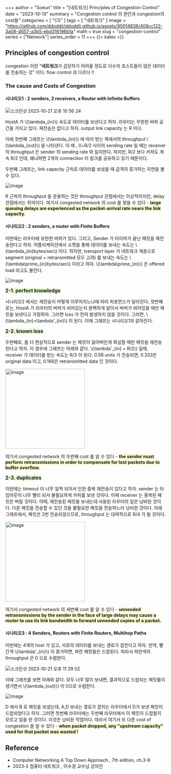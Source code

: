 +++
author = "Soeun"
title = "[네트워크] Principles of Congestion Control"
date = "2023-10-13"
summary = "Congestion control 의 원인과 congestion의 cost들"
categories = [
    "CS"
]
tags = [
    "네트워크"
]
image = "https://github.com/ddoddii/ddoddii.github.io/assets/95014836/408cc122-3a08-4657-a3b5-ebd316196b1a"
math = true
slug = "congestion-control"
series = ["Network"]
series_order = 11
+++
{{< katex >}}

## Principles of congestion control

congestion 이란 "**네트워크**가 감당하기 어려울 정도로 다수의 호스트들이 많은 데이터를 전송하는 것" 이다. flow control 과 다르다 !! 

### The cause and Costs of Congestion

#### **시나리오1 : 2 senders, 2 receivers, a Router with Infinite Buffers**

![스크린샷 2023-10-21 오후 10 56 24](https://github.com/ddoddii/ddoddii.github.io/assets/95014836/9f6bcb81-8900-4cf3-9806-a6656d9a19f1)

HostA 가 \\(\lambda_{in}\\) 속도로 데이터를 보낸다고 하자. 라우터는 무한한 버퍼 공간을 가지고 있다. 재전송은 없다고 하자. output link capacity 는 R 이다. 

아래 첫번째 그래프는 \\(\lambda_{in}\\) 에 따라 받는 쪽에서의 throughput \\(\lambda_{out}\\) 을 나타낸다. 이 때 , 0~R/2 사이의 sending rate 일 때는 receiver 의 throughput 은 sender 의 sending rate 와 일치한다. 하지만, R/2 보다 커져도 계속 R/2 인데, 왜냐하면 2개의 connection 이 링크를 공유하고 있기 때문이다. 

두번째 그래프는, link capacity 근처로 데이터를 보냈을 때 급격히 증가하는 지연을 볼 수 있다.  

![image](https://github.com/ddoddii/ddoddii.github.io/assets/95014836/c91523b7-0727-44ff-8013-84aed9afd159)

R 근처의 throughput 을 운용하는 것은 throughput 관점에서는 이상적이지만, delay 관점에서는 최악이다. 여기서 congested network 의 cost 를 찾을 수 있다 -  <span style="background-color: #FEFBD1">**large queuing delays are experienced as the packet-arrival rate nears the link capacity**.</span>


#### **시나리오2 : 2 senders, a router with Finite Buffers**

이번에는 라우터에 유한한 버퍼가 있다. 그리고, Sender 가 타이머가 끝난 패킷을 재전송한다고 하자. 어플리케이션에서 소켓을 통해 데이터를 보내는 속도는 \\(\lambda_{in}bytes/sec\\) 이다. 
하지만, transport layer 가 네트워크 계층으로 segment (original + retransmitted 모두 고려) 를 보내는 속도는 \\(\lambda\prime_{in}bytes/sec\\) 이라고 하자. \\(\lambda\prime_{in}\\) 은 offered load 라고도 불린다. 

![image](https://github.com/ddoddii/ddoddii.github.io/assets/95014836/3c7f3034-c8e3-4d60-8373-57b9d22db96e)

<span style="font-size:110%"><span style="background-color: #EBFFDA">**2-1. perfect knowledge**</span></span>

시나리오2 에서는 재전송이 어떻게 이루어지느냐에 따라 퍼포먼스가 달라진다. 첫번째로는, HostA 가 라우터의 버퍼가 비어있는지 완벽하게 알아서 버퍼가 비어있을 때만 패킷을 보낸다고 가정하자.  그러면 loss 가 전혀 발생하지 않을 것이다. 그러면, \\(\lambda_{in}=\lambda'_{in}\\) 이 된다. 이때 그래프는 시나리오1과 같아진다. 

<span style="font-size:110%"><span style="background-color: #EBFFDA">**2-2. known loss**</span></span>

두번째로, 좀 더 현실적으로 sender 는 패킷이 잃어버린게 확실할 때만 패킷을 재전송한다고 하자. 이 경우에 그래프는 아래와 같다. \\(\lambda'_{in} = R/2\\) 일때, receiver 가 데이터를 받는 속도는 R/3 이 된다. 0.5R units 가 전송되면, 0.333은 original data 이고, 0.166은 retransmitted data 인 것이다.   

<img width="250" alt="image" src="https://github.com/ddoddii/ddoddii.github.io/assets/95014836/c91b9150-1af2-483a-98a4-dade414af32a">

여기서 congested network 의 두번째 cost 를 알 수 있다 -  <span style="background-color: #FEFBD1">**the sender must perform retransmissions in order to compensate for lost packets due to buffer overflow**.</span>

<span style="font-size:110%"><span style="background-color: #EBFFDA">**2-3. duplicates**</span></span>

이번에는 timeout 이 너무 일찍 되어서 인한 중복 재전송이 있다고 하자. sender 는 타임아웃이 너무 빨리 되서 불필요하게 카피를 보낸 것이다. 이때 receiver 는 중복된 패킷은 버릴 것이다. 이때, 재전송된 패킷을 보내는데 사용된 라우터의 일은 낭비된 것이다. 다른 패킷을 전송할 수 있던 것을 불필요한 패킷을 전송하느라 낭비한 것이다. 아래 그래프에서, 패킷은 2번 전송되었으므로, throughput 는 대략적으로 R/4 가 될 것이다.

<img width="250" alt="image" src="https://github.com/ddoddii/ddoddii.github.io/assets/95014836/edd16186-cf30-4046-8b4b-292da71520a9">

여기서 congested network 의 세번째 cost 를 알 수 있다 -  <span style="background-color: #FEFBD1">**unneeded retransmissions by the sender in the face of large delays may cause a router to use its link bandwidth to forward unneeded copies of a packet.**</span>

#### **시나리오3 : 4 Senders, Routers with Finite Routers, Multihop Paths**

이번에는 4개의 host 가 있고, 서로의 데이터를 보내는 경로가 겹친다고 하자. 만약, 빨간색 \\(\lambda'_{in}\\) 이 증가하면, 파란 패킷들은 드랍된다. 따라서 파란색의 throughput 은 0 으로 수렴한다. 

![스크린샷 2023-10-21 오후 11 29 02](https://github.com/ddoddii/ddoddii.github.io/assets/95014836/9697dd62-cd06-4fc9-bdcc-b26ae8d62dfc)

이때 그래프를 보면 아래와 같다. 모두 너무 많이 보내면, 결과적으로 드랍되는 패킷들이 생기면서 \\(\lambda_{out}\\) 이 0으로 수렴한다. 

![image](https://github.com/ddoddii/ddoddii.github.io/assets/95014836/f2fd177b-faed-49c7-8927-e9278eb6e0d3)

D 에서 B 로 패킷을 보냈는데, A,D 보내는 경로가 겹치는 라우터에서 D가 보낸 패킷이 드랍되었다고 하자. 그러면 첫번째 라우터에는 두번째 라우터에서 이 패킷이 드랍될지 모르고 일을 한 것이다. 이것은 낭비된 작업이다. 따라서 여기서 또 다른 cost of congestion 을 알 수 있다 -  <span style="background-color: #FEFBD1">**when packet dropped, any "upstream capacity" used for that packet was wasted !**</span>

## Reference
- Computer Networking A Top Down Approach , 7th edition, ch.3-6
- 2023-2 컴퓨터 네트워크 , 이수경 교수님 강의안 